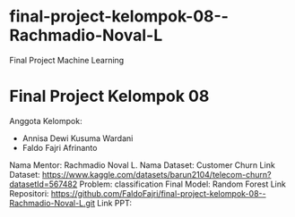 # final-project-kelompok-08--Rachmadio-Noval-L
Final Project Machine Learning

# Final Project Kelompok 08
Anggota Kelompok:
- Annisa Dewi Kusuma Wardani
- Faldo Fajri Afrinanto

Nama Mentor: Rachmadio Noval L.
Nama Dataset: Customer Churn
Link Dataset: https://www.kaggle.com/datasets/barun2104/telecom-churn?datasetId=567482
Problem: classification
Final Model: Random Forest
Link Repositori: https://github.com/FaldoFajri/final-project-kelompok-08--Rachmadio-Noval-L.git
Link PPT: <link presentasi dalam google slides> 
